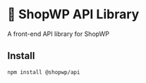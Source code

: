 # 💽 ShopWP API Library

A front-end API library for ShopWP

## Install

```
npm install @shopwp/api
```
